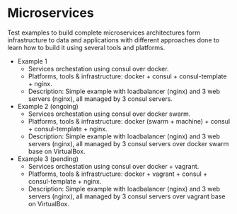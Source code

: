 # Microservices
Test examples to build complete microservices architectures form infrastructure to data and applications with different approaches done to learn how to build it using several tools and platforms.

* Example 1
	* Services orchestation using consul over docker.
	* Platforms, tools & infrastructure: docker + consul + consul-template + nginx.
	* Description: Simple example with loadbalancer (nginx) and 3 web servers (nginx), all managed by 3 consul servers.
* Example 2 (ongoing)
	* Services orchestation using consul over docker swarm.
	* Platforms, tools & infrastructure: docker (swarm + machine) + consul + consul-template + nginx.
	* Description: Simple example with loadbalancer (nginx) and 3 web servers (nginx), all managed by 3 consul servers over docker swarm base on VirtualBox.
* Example 3 (pending)
	* Services orchestation using consul over docker + vagrant.
	* Platforms, tools & infrastructure: docker + vagrant + consul + consul-template + nginx.
	* Description: Simple example with loadbalancer (nginx) and 3 web servers (nginx), all managed by 3 consul servers over vagrant base on VirtualBox.